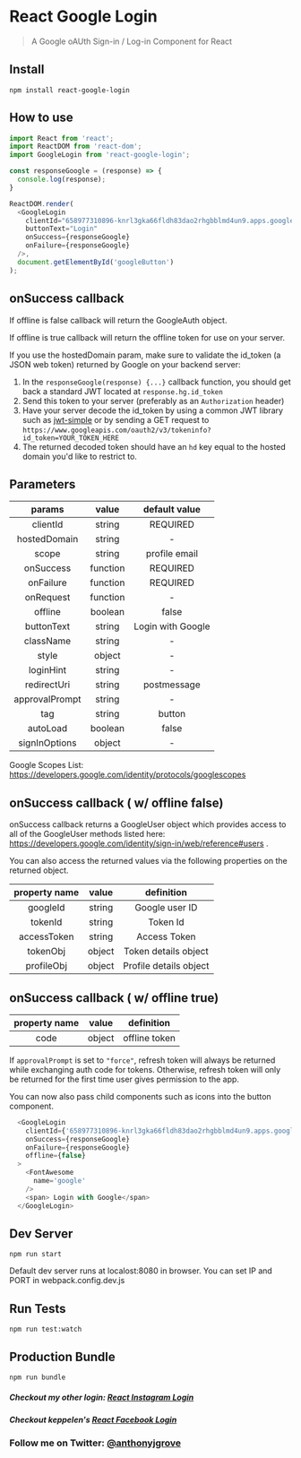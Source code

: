 # React Google Login

> A Google oAUth Sign-in / Log-in Component for React


## Install
```
npm install react-google-login

```
## How to use
```js
import React from 'react';
import ReactDOM from 'react-dom';
import GoogleLogin from 'react-google-login';

const responseGoogle = (response) => {
  console.log(response);
}

ReactDOM.render(
  <GoogleLogin
    clientId="658977310896-knrl3gka66fldh83dao2rhgbblmd4un9.apps.googleusercontent.com"
    buttonText="Login"
    onSuccess={responseGoogle}
    onFailure={responseGoogle}
  />,
  document.getElementById('googleButton')
);
```
## onSuccess callback

If offline is false callback will return the GoogleAuth object.

If offline is true callback will return the offline token for use on your server.

If you use the hostedDomain param, make sure to validate the id_token (a JSON web token) returned by Google on your backend server:
 1. In the `responseGoogle(response) {...}` callback function, you should get back a standard JWT located at `response.hg.id_token`
 2. Send this token to your server (preferably as an `Authorization` header)
 3. Have your server decode the id_token by using a common JWT library such as [jwt-simple](https://github.com/hokaccha/node-jwt-simple) or by sending a GET request to `https://www.googleapis.com/oauth2/v3/tokeninfo?id_token=YOUR_TOKEN_HERE`
 4. The returned decoded token should have an `hd` key equal to the hosted domain you'd like to restrict to.

## Parameters

|    params    |   value  |             default value            |
|:------------:|:--------:|:------------------------------------:|
|    clientId  |  string  |               REQUIRED               |
| hostedDomain |  string  |                   -                  |
|     scope    |  string  |             profile email            |
|   onSuccess  | function |               REQUIRED               |
|   onFailure  | function |               REQUIRED               |
|   onRequest  | function |                   -                  |
|    offline   |  boolean |                 false                |
|   buttonText |  string  |             Login with Google        |
|   className  |  string  |                   -                  |
|    style     |  object  |                   -                  |
|   loginHint  |  string  |                   -                  |
| redirectUri  |  string  |              postmessage             |
|approvalPrompt|  string  |                   -                  |
|     tag      |  string  |                button                |
|   autoLoad   |  boolean |                 false                |
|signInOptions |  object |                   -                  |

Google Scopes List: https://developers.google.com/identity/protocols/googlescopes

## onSuccess callback ( w/ offline false)

onSuccess callback returns a GoogleUser object which provides access
to all of the GoogleUser methods listed here: https://developers.google.com/identity/sign-in/web/reference#users .

You can also access the returned values via the following properties on the returned object.

| property name |  value   |             definition               |
|:-------------:|:--------:|:------------------------------------:|
|   googleId    |  string  |           Google user ID             |
|   tokenId     |  string  |              Token Id                |
|  accessToken  |  string  |            Access Token              |
|   tokenObj    |  object  |        Token details object          |
|  profileObj   |  object  |        Profile details object        |

## onSuccess callback ( w/ offline true)

| property name |  value   |             definition               |
|:-------------:|:--------:|:------------------------------------:|
|    code       |  object  |           offline token              |

If `approvalPrompt` is set to `"force"`, refresh token will always be returned while exchanging auth code for tokens. 
Otherwise, refresh token will only be returned for the first time user gives permission to the app.

You can now also pass child components such as icons into the button component.
```js
  <GoogleLogin
    clientId={'658977310896-knrl3gka66fldh83dao2rhgbblmd4un9.apps.googleusercontent.com'}
    onSuccess={responseGoogle}
    onFailure={responseGoogle}
    offline={false}
  >
    <FontAwesome
      name='google'
    />
    <span> Login with Google</span>
  </GoogleLogin>

```


## Dev Server
```
npm run start

```
Default dev server runs at localost:8080 in browser.
You can set IP and PORT in webpack.config.dev.js

## Run Tests
```
npm run test:watch

```

## Production Bundle
```
npm run bundle
```

##### Checkout my other login: [React Instagram Login](https://github.com/anthonyjgrove/react-instagram-login)

##### Checkout keppelen's [React Facebook Login](https://github.com/keppelen/react-facebook-login)

### Follow me on Twitter: [@anthonyjgrove](https://twitter.com/anthonyjgrove)
